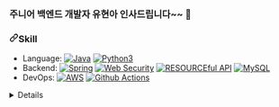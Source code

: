 

### 주니어 백엔드 개발자 유현아 인사드립니다~~ 👋




<h3 dir="auto"><a id="user-content-skill" class="anchor" aria-hidden="true" href="#skill"><svg class="octicon octicon-link" viewBox="0 0 16 16" version="1.1" width="16" height="16" aria-hidden="true"><path d="m7.775 3.275 1.25-1.25a3.5 3.5 0 1 1 4.95 4.95l-2.5 2.5a3.5 3.5 0 0 1-4.95 0 .751.751 0 0 1 .018-1.042.751.751 0 0 1 1.042-.018 1.998 1.998 0 0 0 2.83 0l2.5-2.5a2.002 2.002 0 0 0-2.83-2.83l-1.25 1.25a.751.751 0 0 1-1.042-.018.751.751 0 0 1-.018-1.042Zm-4.69 9.64a1.998 1.998 0 0 0 2.83 0l1.25-1.25a.751.751 0 0 1 1.042.018.751.751 0 0 1 .018 1.042l-1.25 1.25a3.5 3.5 0 1 1-4.95-4.95l2.5-2.5a3.5 3.5 0 0 1 4.95 0 .751.751 0 0 1-.018 1.042.751.751 0 0 1-1.042.018 1.998 1.998 0 0 0-2.83 0l-2.5 2.5a1.998 1.998 0 0 0 0 2.83Z"></path></svg></a>Skill</h3>
<ul dir="auto">
<li>Language:
<a target="_blank" rel="noopener noreferrer nofollow" href="https://camo.githubusercontent.com/cb6ba63b980eb3ddabe7435dfe0d88a3a42b5b0b1484fb66efa928ed6989a1d8/68747470733a2f2f696d672e736869656c64732e696f2f62616467652f4a6176612d2532334544384230302e7376673f267374796c653d666c6174266c6f676f3d6a617661266c6f676f436f6c6f723d7768697465"><img src="https://camo.githubusercontent.com/cb6ba63b980eb3ddabe7435dfe0d88a3a42b5b0b1484fb66efa928ed6989a1d8/68747470733a2f2f696d672e736869656c64732e696f2f62616467652f4a6176612d2532334544384230302e7376673f267374796c653d666c6174266c6f676f3d6a617661266c6f676f436f6c6f723d7768697465" alt="Java" data-canonical-src="https://img.shields.io/badge/Java-%23ED8B00.svg?&amp;style=flat&amp;logo=java&amp;logoColor=white" style="max-width: 100%;"></a>
<a target="_blank" rel="noopener noreferrer nofollow" href="https://camo.githubusercontent.com/3eee4034d2da85f3300cdf30ae51a8a2fee3103726a1e99f43292fb6173880ce/68747470733a2f2f696d672e736869656c64732e696f2f62616467652f507974686f6e2532302d2532333134333534432e7376673f267374796c653d666c6174266c6f676f3d707974686f6e266c6f676f436f6c6f723d7768697465"><img src="https://camo.githubusercontent.com/3eee4034d2da85f3300cdf30ae51a8a2fee3103726a1e99f43292fb6173880ce/68747470733a2f2f696d672e736869656c64732e696f2f62616467652f507974686f6e2532302d2532333134333534432e7376673f267374796c653d666c6174266c6f676f3d707974686f6e266c6f676f436f6c6f723d7768697465" alt="Python3" data-canonical-src="https://img.shields.io/badge/Python%20-%2314354C.svg?&amp;style=flat&amp;logo=python&amp;logoColor=white" style="max-width: 100%;"></a></li>
<li>Backend: <a target="_blank" rel="noopener noreferrer nofollow" href="https://camo.githubusercontent.com/042cee10fee41e0649198f837de82e33f6e7699d79e08605abb4d55fe553e3c8/68747470733a2f2f696d672e736869656c64732e696f2f62616467652f537072696e672532302d2532333644423333462e7376673f267374796c653d666c6174266c6f676f3d737072696e67266c6f676f436f6c6f723d7768697465"><img src="https://camo.githubusercontent.com/042cee10fee41e0649198f837de82e33f6e7699d79e08605abb4d55fe553e3c8/68747470733a2f2f696d672e736869656c64732e696f2f62616467652f537072696e672532302d2532333644423333462e7376673f267374796c653d666c6174266c6f676f3d737072696e67266c6f676f436f6c6f723d7768697465" alt="Spring" data-canonical-src="https://img.shields.io/badge/Spring%20-%236DB33F.svg?&amp;style=flat&amp;logo=spring&amp;logoColor=white" style="max-width: 100%;"></a> <a target="_blank" rel="noopener noreferrer nofollow" href="https://camo.githubusercontent.com/768e09bba446d1b80bd7ad335171e1b18c5c63a087c5d4997f47c092945a6bf8/68747470733a2f2f696d672e736869656c64732e696f2f62616467652f2d57656225323053656375726974792d626c61636b"><img src="https://camo.githubusercontent.com/768e09bba446d1b80bd7ad335171e1b18c5c63a087c5d4997f47c092945a6bf8/68747470733a2f2f696d672e736869656c64732e696f2f62616467652f2d57656225323053656375726974792d626c61636b" alt="Web Security" data-canonical-src="https://img.shields.io/badge/-Web%20Security-black" style="max-width: 100%;"></a> <a href="https://medium.com/@trevorhreed/you-re-api-isn-t-restful-and-that-s-good-b2662079cf0e" rel="nofollow"><img src="https://camo.githubusercontent.com/521efe04033797129cd9da1f86a36ae48473e2fcee40c829f1f849950403b157/68747470733a2f2f696d672e736869656c64732e696f2f62616467652f2d5245534f5552434566756c2532304150492d626c756576696f6c6574" alt="RESOURCEful API" data-canonical-src="https://img.shields.io/badge/-RESOURCEful%20API-blueviolet" style="max-width: 100%;"></a> <a target="_blank" rel="noopener noreferrer nofollow" href="https://camo.githubusercontent.com/186f7922807a1fc61f09cb8c4c68ed77742f052bdc0de915fd8b4a7d4a13bda9/68747470733a2f2f696d672e736869656c64732e696f2f62616467652f4d7973716c2d2532333030662e7376673f267374796c653d666c6174266c6f676f3d6d7973716c266c6f676f436f6c6f723d7768697465"><img src="https://camo.githubusercontent.com/186f7922807a1fc61f09cb8c4c68ed77742f052bdc0de915fd8b4a7d4a13bda9/68747470733a2f2f696d672e736869656c64732e696f2f62616467652f4d7973716c2d2532333030662e7376673f267374796c653d666c6174266c6f676f3d6d7973716c266c6f676f436f6c6f723d7768697465" alt="MySQL" data-canonical-src="https://img.shields.io/badge/Mysql-%2300f.svg?&amp;style=flat&amp;logo=mysql&amp;logoColor=white" style="max-width: 100%;"></a></li>
<li>DevOps: <a target="_blank" rel="noopener noreferrer nofollow" href="https://camo.githubusercontent.com/7af36a69735e636fba17064e7e4810dd2601a0c5a642784f3ca2237f53b9bc29/68747470733a2f2f696d672e736869656c64732e696f2f62616467652f4157532532302d2532334646393930302e7376673f267374796c653d666c6174266c6f676f3d616d617a6f6e2d617773266c6f676f436f6c6f723d7768697465"><img src="https://camo.githubusercontent.com/7af36a69735e636fba17064e7e4810dd2601a0c5a642784f3ca2237f53b9bc29/68747470733a2f2f696d672e736869656c64732e696f2f62616467652f4157532532302d2532334646393930302e7376673f267374796c653d666c6174266c6f676f3d616d617a6f6e2d617773266c6f676f436f6c6f723d7768697465" alt="AWS" data-canonical-src="https://img.shields.io/badge/AWS%20-%23FF9900.svg?&amp;style=flat&amp;logo=amazon-aws&amp;logoColor=white" style="max-width: 100%;"></a> <a target="_blank" rel="noopener noreferrer nofollow" href="https://camo.githubusercontent.com/55d4ce2a076b275f9742f49bede106f176763c61771bd01b7631e844cca656d8/68747470733a2f2f696d672e736869656c64732e696f2f62616467652f476974487562253230416374696f6e732532302d2532333236373145352e7376673f267374796c653d666c6174266c6f676f3d676974687562253230616374696f6e73266c6f676f436f6c6f723d7768697465"><img src="https://camo.githubusercontent.com/55d4ce2a076b275f9742f49bede106f176763c61771bd01b7631e844cca656d8/68747470733a2f2f696d672e736869656c64732e696f2f62616467652f476974487562253230416374696f6e732532302d2532333236373145352e7376673f267374796c653d666c6174266c6f676f3d676974687562253230616374696f6e73266c6f676f436f6c6f723d7768697465" alt="Github Actions" data-canonical-src="https://img.shields.io/badge/GitHub%20Actions%20-%232671E5.svg?&amp;style=flat&amp;logo=github%20actions&amp;logoColor=white" style="max-width: 100%;"></a></li>
</ul>
<details>

  
  
  
  
  

![hyeonayou's github stats](https://github-readme-stats.vercel.app/api?username=hyeonayou&show_icons=true)



<!--


![hyeonayou's github stats](https://github-readme-stats.vercel.app/api?username=hyeonayou&show_icons=true)


**hyeonayou/hyeonayou** is a ✨ _special_ ✨ repository because its `README.md` (this file) appears on your GitHub profile.





### 주니어 백엔드 개발자 인사드립니다~~ 👋
Here are some ideas to get you started:

- 🔭 I’m currently working on ...
- 🌱 I’m currently learning ...
- 👯 I’m looking to collaborate on ...
- 🤔 I’m looking for help with ...
- 💬 Ask me about ...
- 📫 How to reach me: ...
- 😄 Pronouns: ...
- ⚡ Fun fact: ...
-->
